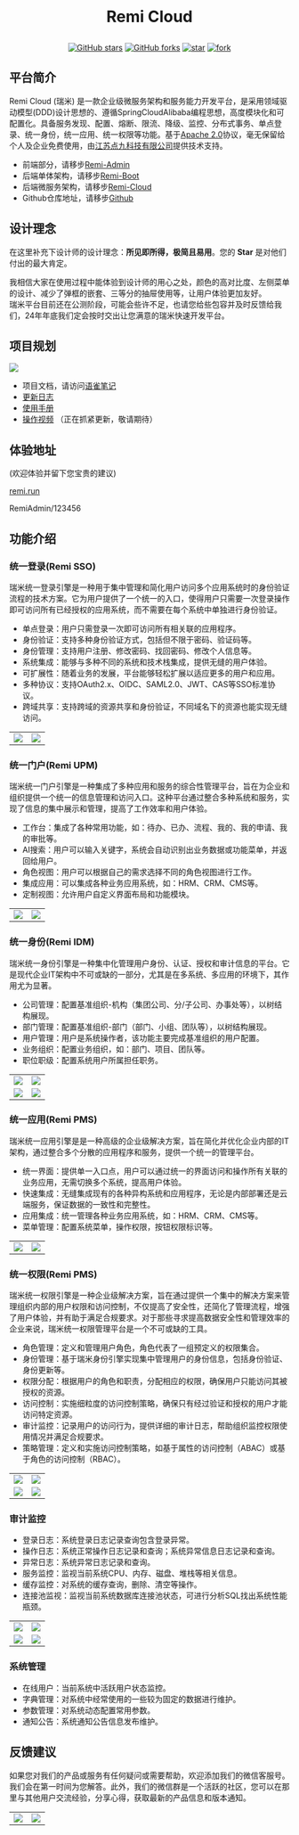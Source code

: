 <h1 align="center" style="margin: 30px 0 30px; font-weight: bold;">Remi Cloud</h1>
<div align="center">

[![GitHub stars](https://img.shields.io/github/stars/remi-top/remi-cloud?logo=github)](https://github.com/remi-top/remi-cloud/stargazers)
[![GitHub forks](https://img.shields.io/github/forks/remi-top/remi-cloud?logo=github)](https://github.com/remi-top/remi-cloud/network)
[![star](https://gitee.com/remi-top/remi-cloud/badge/star.svg?theme=dark)](https://gitee.com/remi-top/remi-cloud/stargazers)
[![fork](https://gitee.com/remi-top/remi-cloud/badge/fork.svg?theme=dark)](https://gitee.com/remi-top/remi-cloud/members)
</div>

## 平台简介

Remi Cloud (瑞米) 是一款企业级微服务架构和服务能力开发平台，是采用领域驱动模型(DDD)设计思想的、遵循SpringCloudAlibaba编程思想，高度模块化和可配置化。具备服务发现、配置、熔断、限流、降级、监控、分布式事务、单点登录、统一身份，统一应用、统一权限等功能。基于[Apache 2.0](https://www.apache.org/licenses/LICENSE-2.0)协议，毫无保留给个人及企业免费使用，由[江苏点九科技有限公司](https://dianjiu.cc)提供技术支持。

- 前端部分，请移步[Remi-Admin](https://gitee.com/remi-top/remi-admin)
- 后端单体架构，请移步[Remi-Boot](https://gitee.com/remi-top/remi-boot)
- 后端微服务架构，请移步[Remi-Cloud](https://gitee.com/remi-top/remi-cloud)
- Github仓库地址，请移步[Github](https://github.com/remi-top)

## 设计理念
在这里补充下设计师的设计理念：**所见即所得，极简且易用**。您的 **Star** 是对他们付出的最大肯定。

我相信大家在使用过程中能体验到设计师的用心之处，颜色的高对比度、左侧菜单的设计、减少了弹框的嵌套、三等分的抽屉使用等，让用户体验更加友好。   
瑞米平台目前还在公测阶段，可能会些许不足，也请您给些包容并及时反馈给我们，24年年底我们定会按时交出让您满意的瑞米快速开发平台。

## 项目规划
<img src="./docs/images/step.png"/>

- 项目文档，请访问[语雀笔记](https://remi.yuque.com/r/organizations/homepage)
- [更新日志](https://remi.yuque.com/gvwcfc/dvpw89)
- [使用手册](https://remi.yuque.com/gvwcfc/vwwd5c)
- [操作视频](https://remi.yuque.com/gvwcfc/video) （正在抓紧更新，敬请期待）

## 体验地址
(欢迎体验并留下您宝贵的建议)

[remi.run](https://remi.run)

RemiAdmin/123456

## 功能介绍

### 统一登录(Remi SSO)

瑞米统一登录引擎是一种用于集中管理和简化用户访问多个应用系统时的身份验证流程的技术方案。它为用户提供了一个统一的入口，使得用户只需要一次登录操作即可访问所有已经授权的应用系统，而不需要在每个系统中单独进行身份验证。

- 单点登录：用户只需登录一次即可访问所有相关联的应用程序。
- 身份验证：支持多种身份验证方式，包括但不限于密码、验证码等。
- 身份管理：支持用户注册、修改密码、找回密码、修改个人信息等。
- 系统集成：能够与多种不同的系统和技术栈集成，提供无缝的用户体验。
- 可扩展性：随着业务的发展，平台能够轻松扩展以适应更多的用户和应用。
- 多种协议：支持OAuth2.x、OIDC、SAML2.0、JWT、CAS等SSO标准协议。
- 跨域共享：支持跨域的资源共享和身份验证，不同域名下的资源也能实现无缝访问。

<table>
	<tr>
        <td><img src="./docs/images/login.png"/></td>
        <td><img src="./docs/images/ai.png"/></td>
    </tr>
</table>

### 统一门户(Remi UPM)
瑞米统一门户引擎是一种集成了多种应用和服务的综合性管理平台，旨在为企业和组织提供一个统一的信息管理和访问入口。这种平台通过整合多种系统和服务，实现了信息的集中展示和管理，提高了工作效率和用户体验。
- 工作台：集成了各种常用功能，如：待办、已办、流程、我的、我的申请、我的审批等。
- AI搜索：用户可以输入关键字，系统会自动识别出业务数据或功能菜单，并返回给用户。
- 角色视图：用户可以根据自己的需求选择不同的角色视图进行工作。
- 集成应用：可以集成各种业务应用系统，如：HRM、CRM、CMS等。
- 定制视图：允许用户自定义界面布局和功能模块。

<table>
    <tr>
        <td><img src="./docs/images/work.png"/></td>
        <td><img src="./docs/images/home.png"/></td>
    </tr>
</table>

### 统一身份(Remi IDM)
瑞米统一身份引擎是一种集中化管理用户身份、认证、授权和审计信息的平台。它是现代企业IT架构中不可或缺的一部分，尤其是在多系统、多应用的环境下，其作用尤为显著。

- 公司管理：配置基准组织-机构（集团公司、分/子公司、办事处等），以树结构展现。
- 部门管理：配置基准组织-部门（部门、小组、团队等），以树结构展现。 
- 用户管理：用户是系统操作者，该功能主要完成基准组织的用户配置。 
- 业务组织：配置业务组织，如：部门、项目、团队等。
- 职位职级：配置系统用户所属担任职务。

<table> 
	<tr>
        <td><img src="./docs/images/company.png"/></td>
        <td><img src="./docs/images/dept.png"/></td>
    </tr>
    <tr>
        <td><img src="./docs/images/user.png"/></td>
        <td><img src="./docs/images/post.png"/></td>
    </tr>
</table>

### 统一应用(Remi PMS)
瑞米统一应用引擎是是一种高级的企业级解决方案，旨在简化并优化企业内部的IT架构，通过整合多个分散的应用程序和服务，提供一个统一的管理平台。

- 统一界面：提供单一入口点，用户可以通过统一的界面访问和操作所有关联的业务应用，无需切换多个系统，提高用户体验。
- 快速集成：无缝集成现有的各种异构系统和应用程序，无论是内部部署还是云端服务，保证数据的一致性和完整性。
- 应用集成：统一管理各种业务应用系统，如：HRM、CRM、CMS等。
- 菜单管理：配置系统菜单，操作权限，按钮权限标识等。

<table>
	<tr>
        <td><img src="./docs/images/app.png"/></td>
        <td><img src="./docs/images/app-menu.png"/></td>
    </tr>
</table>

### 统一权限(Remi PMS)
瑞米统一权限引擎是一种企业级解决方案，旨在通过提供一个集中的解决方案来管理组织内部的用户权限和访问控制，不仅提高了安全性，还简化了管理流程，增强了用户体验，并有助于满足合规要求。对于那些寻求提高数据安全性和管理效率的企业来说，瑞米统一权限管理平台是一个不可或缺的工具。

- 角色管理：定义和管理用户角色，角色代表了一组预定义的权限集合。
- 身份管理：基于瑞米身份引擎实现集中管理用户的身份信息，包括身份验证、身份更新等。
- 权限分配：根据用户的角色和职责，分配相应的权限，确保用户只能访问其被授权的资源。
- 访问控制：实施细粒度的访问控制策略，确保只有经过验证和授权的用户才能访问特定资源。
- 审计监控：记录用户的访问行为，提供详细的审计日志，帮助组织监控权限使用情况并满足合规要求。
- 策略管理：定义和实施访问控制策略，如基于属性的访问控制（ABAC）或基于角色的访问控制（RBAC）。

<table>
	<tr>
        <td><img src="./docs/images/role.png"/></td>
        <td><img src="./docs/images/role-menu.png"/></td>
    </tr>
    <tr>
        <td><img src="./docs/images/log-login.png"/></td>
        <td><img src="./docs/images/log-operation.png"/></td>
    </tr>
</table>

### 审计监控

- 登录日志：系统登录日志记录查询包含登录异常。
- 操作日志：系统正常操作日志记录和查询；系统异常信息日志记录和查询。
- 异常日志：系统异常日志记录和查询。
- 服务监控：监视当前系统CPU、内存、磁盘、堆栈等相关信息。
- 缓存监控：对系统的缓存查询，删除、清空等操作。
- 连接池监视：监视当前系统数据库连接池状态，可进行分析SQL找出系统性能瓶颈。

<table>
	<tr>
        <td><img src="./docs/images/role.png"/></td>
        <td><img src="./docs/images/role-menu.png"/></td>
    </tr>
    <tr>
        <td><img src="./docs/images/log-login.png"/></td>
        <td><img src="./docs/images/log-operation.png"/></td>
    </tr>
</table>

### 系统管理
- 在线用户：当前系统中活跃用户状态监控。
- 字典管理：对系统中经常使用的一些较为固定的数据进行维护。
- 参数管理：对系统动态配置常用参数。
- 通知公告：系统通知公告信息发布维护。


## 反馈建议
如果您对我们的产品或服务有任何疑问或需要帮助，欢迎添加我们的微信客服号。我们会在第一时间为您解答。此外，我们的微信群是一个活跃的社区，您可以在那里与其他用户交流经验，分享心得，获取最新的产品信息和版本通知。
<table>
	<tr>
        <td><img src="./docs/images/dianjiu.jpg"/></td>
        <td><img src="./docs/images/yunshu.jpg"/></td>
    </tr>
</table>




